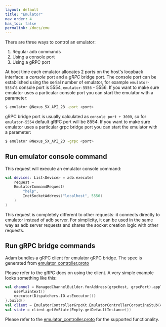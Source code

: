 ```yaml
---
layout: default
title: "Emulator"
nav_order: 4
has_toc: false
permalink: /docs/emu
---
```


There are three ways to control an emulator:

1. Regular adb commands
2. Using a console port
3. Using a gRPC port

At boot time each emulator allocates 2 ports on the host's loopback interface: a _console_ port and a _gRPC_ bridge port. The console port
can be established using the serial number of emulator, for example `emulator-5554`'s console port is 5554, `emulator-5556` - 5556. If you
want to make sure emulator uses a particular console port you can start the emulator with a parameter:

```bash
$ emulator @Nexus_5X_API_23 -port <port>
```

gRPC bridge port is usually calculated as `console port + 3000`, so for `emulator-5554` default gRPC port will be 8554. If you want to make
sure emulator uses a particular grpc bridge port you can start the emulator with a parameter:

```bash
$ emulator @Nexus_5X_API_23 -grpc <port>
```

## Run emulator console command

This request will execute an emulator console command:

```kotlin
val devices: List<Device> = adb.execute(
    request =
    EmulatorCommandRequest(
        "help",
        InetSocketAddress("localhost", 5556)
    )
)
```

This request is completely different to other requests: it connects directly to emulator instead of adb server. For simplicity, it can be
used in the same way as adb server requests and shares the socket creation logic with other requests.

## Run gRPC bridge commands

Adam bundles a gRPC client for emulator gRPC bridge. The spec is generated from [emulator_controller.proto][1]

Please refer to the gRPC docs on using the client. A very simple example looks something like this:

```kotlin
val channel = ManagedChannelBuilder.forAddress(grpcHost, grpcPort).apply {
    usePlaintext()
    executor(Dispatchers.IO.asExecutor())
}.build()
val client = EmulatorControllerGrpcKt.EmulatorControllerCoroutineStub(channel)
val state = client.getVmState(Empty.getDefaultInstance())
```

Please refer to the [emulator_controller.proto][1] for the supported functionality.

[1]: https://android.googlesource.com/platform/prebuilts/android-emulator/+/master/linux-x86_64/lib/emulator_controller.proto "emulator_controller.proto"
